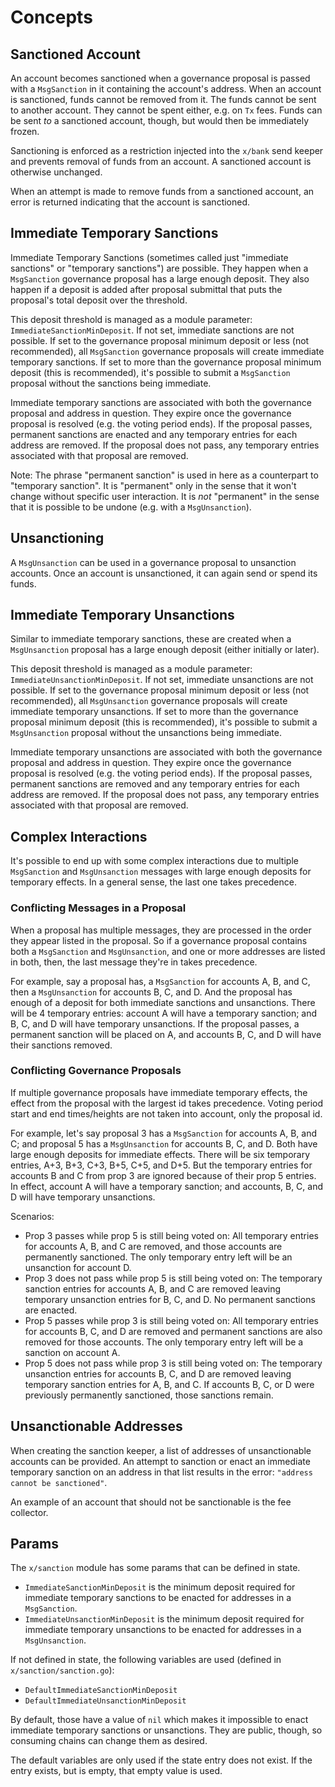 <!--
order: 1
-->

# Concepts

## Sanctioned Account

An account becomes sanctioned when a governance proposal is passed with a `MsgSanction` in it containing the account's address.
When an account is sanctioned, funds cannot be removed from it.
The funds cannot be sent to another account. They cannot be spent either, e.g. on `Tx` fees.
Funds can be sent *to* a sanctioned account, though, but would then be immediately frozen.

Sanctioning is enforced as a restriction injected into the `x/bank` send keeper and prevents removal of funds from an account.
A sanctioned account is otherwise unchanged.

When an attempt is made to remove funds from a sanctioned account, an error is returned indicating that the account is sanctioned.

## Immediate Temporary Sanctions

Immediate Temporary Sanctions (sometimes called just "immediate sanctions" or "temporary sanctions") are possible.
They happen when a `MsgSanction` governance proposal has a large enough deposit.
They also happen if a deposit is added after proposal submittal that puts the proposal's total deposit over the threshold.

This deposit threshold is managed as a module parameter: `ImmediateSanctionMinDeposit`.
If not set, immediate sanctions are not possible.
If set to the governance proposal minimum deposit or less (not recommended), all `MsgSanction` governance proposals will create immediate temporary sanctions.
If set to more than the governance proposal minimum deposit (this is recommended), it's possible to submit a `MsgSanction` proposal without the sanctions being immediate.

Immediate temporary sanctions are associated with both the governance proposal and address in question.
They expire once the governance proposal is resolved (e.g. the voting period ends).
If the proposal passes, permanent sanctions are enacted and any temporary entries for each address are removed.
If the proposal does not pass, any temporary entries associated with that proposal are removed.

Note: The phrase "permanent sanction" is used in here as a counterpart to "temporary sanction".
It is "permanent" only in the sense that it won't change without specific user interaction.
It is *not* "permanent" in the sense that it is possible to be undone (e.g. with a `MsgUnsanction`).

## Unsanctioning

A `MsgUnsanction` can be used in a governance proposal to unsanction accounts.
Once an account is unsanctioned, it can again send or spend its funds.

## Immediate Temporary Unsanctions

Similar to immediate temporary sanctions, these are created when a `MsgUnsanction` proposal has a large enough deposit (either initially or later).

This deposit threshold is managed as a module parameter: `ImmediateUnsanctionMinDeposit`.
If not set, immediate unsanctions are not possible.
If set to the governance proposal minimum deposit or less (not recommended), all `MsgUnsanction` governance proposals will create immediate temporary unsanctions.
If set to more than the governance proposal minimum deposit (this is recommended), it's possible to submit a `MsgUnsanction` proposal without the unsanctions being immediate.

Immediate temporary unsanctions are associated with both the governance proposal and address in question.
They expire once the governance proposal is resolved (e.g. the voting period ends).
If the proposal passes, permanent sanctions are removed and any temporary entries for each address are removed.
If the proposal does not pass, any temporary entries associated with that proposal are removed.

## Complex Interactions

It's possible to end up with some complex interactions due to multiple `MsgSanction` and `MsgUnsanction` messages with large enough deposits for temporary effects.
In a general sense, the last one takes precedence.

### Conflicting Messages in a Proposal

When a proposal has multiple messages, they are processed in the order they appear listed in the proposal.
So if a governance proposal contains both a `MsgSanction` and `MsgUnsanction`, and one or more addresses are listed in both,
then, the last message they're in takes precedence.

For example, say a proposal has, a `MsgSanction` for accounts A, B, and C, then a `MsgUnsanction` for accounts B, C, and D.
And the proposal has enough of a deposit for both immediate sanctions and unsanctions.
There will be 4 temporary entries: account A will have a temporary sanction; and B, C, and D will have temporary unsanctions.
If the proposal passes, a permanent sanction will be placed on A, and accounts B, C, and D will have their sanctions removed.

### Conflicting Governance Proposals

If multiple governance proposals have immediate temporary effects, the effect from the proposal with the largest id takes precedence.
Voting period start and end times/heights are not taken into account, only the proposal id.

For example, let's say proposal 3 has a `MsgSanction` for accounts A, B, and C; and proposal 5 has a `MsgUnsanction` for accounts B, C, and D.
Both have large enough deposits for immediate effects.
There will be six temporary entries, A+3, B+3, C+3, B+5, C+5, and D+5.
But the temporary entries for accounts B and C from prop 3 are ignored because of their prop 5 entries.
In effect, account A will have a temporary sanction; and accounts, B, C, and D will have temporary unsanctions.

Scenarios:
* Prop 3 passes while prop 5 is still being voted on:
  All temporary entries for accounts A, B, and C are removed, and those accounts are permanently sanctioned.
  The only temporary entry left will be an unsanction for account D.
* Prop 3 does not pass while prop 5 is still being voted on:
  The temporary sanction entries for accounts A, B, and C are removed leaving temporary unsanction entries for B, C, and D.
  No permanent sanctions are enacted.
* Prop 5 passes while prop 3 is still being voted on:
  All temporary entries for accounts B, C, and D are removed and permanent sanctions are also removed for those accounts.
  The only temporary entry left will be a sanction on account A.
* Prop 5 does not pass while prop 3 is still being voted on:
  The temporary unsanction entries for accounts B, C, and D are removed leaving temporary sanction entries for A, B, and C.
  If accounts B, C, or D were previously permanently sanctioned, those sanctions remain.

## Unsanctionable Addresses

When creating the sanction keeper, a list of addresses of unsanctionable accounts can be provided.
An attempt to sanction or enact an immediate temporary sanction on an address in that list results in the error: `"address cannot be sanctioned"`.

An example of an account that should not be sanctionable is the fee collector.

## Params

The `x/sanction` module has some params that can be defined in state.

* `ImmediateSanctionMinDeposit` is the minimum deposit required for immediate temporary sanctions to be enacted for addresses in a `MsgSanction`.
* `ImmediateUnsanctionMinDeposit` is the minimum deposit required for immediate temporary unsanctions to be enacted for addresses in a `MsgUnsanction`.

If not defined in state, the following variables are used (defined in `x/sanction/sanction.go`):
* `DefaultImmediateSanctionMinDeposit`
* `DefaultImmediateUnsanctionMinDeposit`

By default, those have a value of `nil` which makes it impossible to enact immediate temporary sanctions or unsanctions.
They are public, though, so consuming chains can change them as desired.

The default variables are only used if the state entry does not exist.
If the entry exists, but is empty, that empty value is used.